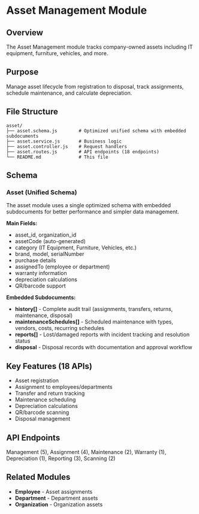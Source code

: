 # Asset Management Module

## Overview
The Asset Management module tracks company-owned assets including IT equipment, furniture, vehicles, and more.

## Purpose
Manage asset lifecycle from registration to disposal, track assignments, schedule maintenance, and calculate depreciation.

## File Structure
```
asset/
├── asset.schema.js        # Optimized unified schema with embedded subdocuments
├── asset.service.js       # Business logic
├── asset.controller.js    # Request handlers
├── asset.routes.js        # API endpoints (18 endpoints)
└── README.md              # This file
```

## Schema

### Asset (Unified Schema)
The asset module uses a single optimized schema with embedded subdocuments for better performance and simpler data management.

**Main Fields:**
- asset_id, organization_id
- assetCode (auto-generated)
- category (IT Equipment, Furniture, Vehicles, etc.)
- brand, model, serialNumber
- purchase details
- assignedTo (employee or department)
- warranty information
- depreciation calculations
- QR/barcode support

**Embedded Subdocuments:**
- **history[]** - Complete audit trail (assignments, transfers, returns, maintenance, disposal)
- **maintenanceSchedules[]** - Scheduled maintenance with types, vendors, costs, recurring schedules
- **reports[]** - Lost/damaged reports with incident tracking and resolution status
- **disposal** - Disposal records with documentation and approval workflow

## Key Features (18 APIs)
- Asset registration
- Assignment to employees/departments
- Transfer and return tracking
- Maintenance scheduling
- Depreciation calculations
- QR/barcode scanning
- Disposal management

## API Endpoints
Management (5), Assignment (4), Maintenance (2), Warranty (1), Depreciation (1), Reporting (3), Scanning (2)

## Related Modules
- **Employee** - Asset assignments
- **Department** - Department assets
- **Organization** - Organization assets
